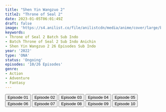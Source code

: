 ```yaml
---
title: "Shen Yin Wangzuo 2"
title2: "Throne of Seal 2"
date: 2023-01-05T06:01:49Z
draft: false
image: 'https://s4.anilist.co/file/anilistcdn/media/anime/cover/large/bx153499-NYrmV0LpPArq.png'
keywords:
- Throne of Seal 2 Batch Sub Indo
- Batch Throne of Seal 2 Sub Indo Anichin
- Shen Yin Wangzuo 2 26 Episodes Sub Indo
year: '2022'
type: 'ONA'
status: 'Ongoing'
episodes: '10/26 Episodes'
genre:
- Action
- Adventure
- Fantasy
---
```


<div class="d-g gg-5 gtc-r ai-c">
<button onclick="window.open('?arc=TbrGGMoZps_20221110/1/MP4/Kuramanime-THRSEAL_S2-01-480p-Anichin','_blank')">Episode 01</button>
<button onclick="window.open('?arc=OY4RDpJUJz_20221110/2/MP4/Kuramanime-THRSEAL_S2-02-480p-Anichin','_blank')">Episode 02</button>
<button onclick="window.open('?arc=Ihyrpt8h6C_20221117/3/MP4/Kuramanime-THRSEAL_S2-03-480p-Anichin','_blank')">Episode 03</button>
<button onclick="window.open('?arc=Ip4Bbkc37h_20221124/4/MP4/Kuramanime-THRSEAL_S2-04-480p-Anichin','_blank')">Episode 04</button>
<button onclick="window.open('?arc=oCzavPL2Ay_20221201/5/MP4/Kuramanime-THRSEAL_S2-05-480p-Anichin','_blank')">Episode 05</button>
<button onclick="window.open('?arc=z4k4GqduiP_20221208/6/MP4/Kuramanime-THRSEAL_S2-06-480p-Anichin','_blank')">Episode 06</button>
<button onclick="window.open('?arc=kWssmWHes3_20221215/7/MP4/Kuramanime-THRSEAL_S2-07-480p-Anichin','_blank')">Episode 07</button>
<button onclick="window.open('?arc=Zvyaf8aAqu_20221222/8/MP4/Kuramanime-THRSEAL_S2-08-480p-Anichin','_blank')">Episode 08</button>
<button onclick="window.open('?arc=qkgXZVD5wq_20221229/9/MP4/Kuramanime-THRSEAL_S2-09-480p-Anichin','_blank')">Episode 09</button>
<button onclick="window.open('?arc=KGUmBv3OJe_20230105/10/MP4/Kuramanime-THRSEAL_S2-10-480p-Anichin','_blank')">Episode 10</button>
</div>